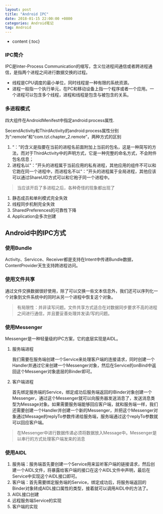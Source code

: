 ```yaml
---
layout: post
title: "Android IPC"
date: 2018-01-15 22:00:00 +0800
categories: Android笔记
tag: Android
---
```

* content
{:toc}

### IPC简介
IPC是Inter-Process Communication的缩写，含义位进程间通信或者跨进程通信，是指两个进程之间进行数据交换的过程。

- 线程是CPU调度的最小单位，同时线程是一种有限的系统资源。
- 进程一般指一个执行单元，在PC和移动设备上指一个程序或者一个应用。一个进程可以包含多个线程，进程和线程是包含与被包含的关系。

### 多进程模式
四大组件在AndroidMenifest中指定android:process属性.

SecendActivity和ThirdActivity的android:process属性分别为“:remote”和“com.tzl.chapter_2.remote”，两种方式的区别
1. “：”的含义是指要在当前的进程名前面附加上当前的包名，这是一种简写的方法，而对于ThirdActivity中的声明方式，它是一种完整的命名方式，不会附件包名信息；
2. 进程名以“：”开头的进程属于当前应用的私有进程，其他应用的组件不可以和它跑在同一个进程中，而进程名不以“：”开头的进程属于全局进程，其他应该可以通过ShareUID方式可以和它袍子同一个进程中。

> 当应该开启了多进程之后，各种奇怪的现象都出现了
1. 静态成员和单利模式完全失效
2. 线程同步机制完全失效
3. SharedPreferences的可靠性下降
4. Application会多次创建

## Android中的IPC方式

### 使用Bundle
Activity、Servicce、Receiver都是支持在Intent中传递Bundle数据，ContentProvider天生支持跨进程访问。
### 使用文件共享
通过文件交换数据很好使用，除了可以交换一些文本信息外，我们还可以序列化一个对象到文件系统中的同时从另一个进程中恢复这个对象。
> 有局限性：并非读写问题。文件共享方式适合在对数据同步要求不高的进程之间进行通信，并且要妥善处理并发读/写的问题。
### 使用Messenger
Messenger是一种轻量级的IPC方案，它的底层实现是AIDL。

1. 服务端进程

	我们需要在服务端创建一个Service来处理客户端的连接请求，同时创建一个Handler并通过它来创建一个Messenger对象，然后在Service的onBind中返回这个Messenger对象底层的Binder即可。

2. 客户端进程

	首先绑定服务端的Service，绑定成功后服务端返回的IBinder对象创建一个Messenger，通过这个Messenger就可以向服务器发送消息了，发送消息类型为Message对象。如果需要服务端能够回应客户端，就和服务端一样，我们还需要创建一个Handler并创建一个新的Messenger，并把这个Messenger对象通过Message的replyTo参数传递给服务端，服务端通过这个replyTo参数就可以回应客户端。

> 在Messenger中进行数据传递必须将数据放入Message中。Messenger是以串行的方式处理客户端发来的消息

### 使用AIDL
1. 服务端：服务端首先要创建一个Service用来监听客户端的链接请求，然后创建一个AIDL文件，将暴露给客户端的接口在这个AIDL文件中声明，最后在Service中实现这个AIDL接口即可。
2. 客户端：首先需要绑定服务端的Service，绑定成功后，将服务端返回的Binder对象转成AIDL接口属性的类型，接着就可以调用AIDL中的方法了。
3. AIDL接口创建
4. 远程服务端Service的实现
5. 客户端的实现
